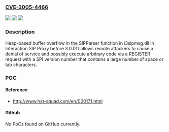 ### [CVE-2005-4466](https://cve.mitre.org/cgi-bin/cvename.cgi?name=CVE-2005-4466)
![](https://img.shields.io/static/v1?label=Product&message=n%2Fa&color=blue)
![](https://img.shields.io/static/v1?label=Version&message=n%2Fa&color=blue)
![](https://img.shields.io/static/v1?label=Vulnerability&message=n%2Fa&color=brighgreen)

### Description

Heap-based buffer overflow in the SIPParser function in i3sipmsg.dll in Interaction SIP Proxy before 3.0.011 allows remote attackers to cause a denial of service and possibly execute arbitrary code via a REGISTER request with a SPI version number that contains a large number of space or tab characters.

### POC

#### Reference
- http://www.hat-squad.com/en/000171.html

#### Github
No PoCs found on GitHub currently.

